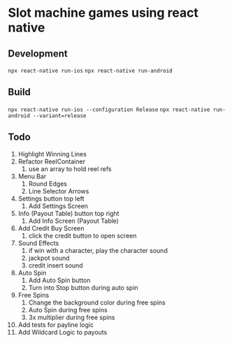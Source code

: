# Slot machine games using react native

## Development

```npx react-native run-ios```
```npx react-native run-android```

## Build

```npx react-native run-ios --configuration Release```
```npx react-native run-android --variant=release```

## Todo

1. Highlight Winning Lines
2. Refactor ReelContainer
   1. use an array to hold reel refs
3. Menu Bar
   1. Round Edges
   2. Line Selector Arrows
4. Settings button top left
   1. Add Settings Screen
5. Info (Payout Table) button top right
   1. Add Info Screen (Payout Table)
6. Add Credit Buy Screen
   1. click the credit button to open screen
7. Sound Effects
   1. if win with a character, play the character sound
   2. jackpot sound
   3. credit insert sound
8. Auto Spin
   1. Add Auto Spin button
   2. Turn into Stop button during auto spin
9. Free Spins
   1. Change the background color during free spins
   2. Auto Spin during free spins
   3. 3x multiplier during free spins
10. Add tests for payline logic
11. Add Wildcard Logic to payouts
